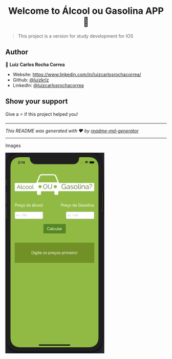 <h1 align="center">Welcome to Álcool ou Gasolina APP 👋</h1>
<p>
</p>

> This project is a version for study development for IOS

## Author

👤 **Luiz Carlos Rocha Correa**

* Website: https://www.linkedin.com/in/luizcarlosrochacorrea/
* Github: [@luizkrlz](https://github.com/luizkrlz)
* LinkedIn: [@luizcarlosrochacorrea](https://linkedin.com/in/luizcarlosrochacorrea)

## Show your support

Give a ⭐️ if this project helped you!

***
_This README was generated with ❤️ by [readme-md-generator](https://github.com/kefranabg/readme-md-generator)_

---
Images

<img src="print1.png" alt="Captura 1"/>
